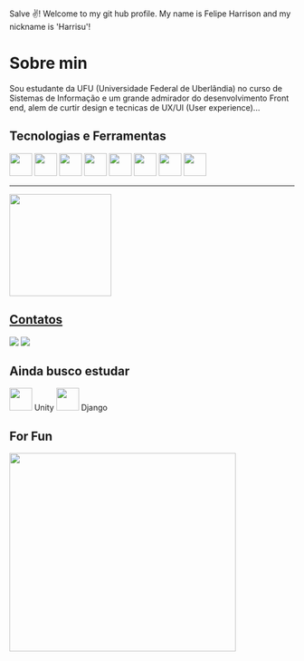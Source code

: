 Salve ✌️! Welcome to my git hub profile.
My name is Felipe Harrison and my nickname is 'Harrisu'!

# Sobre min
Sou estudante da UFU (Universidade Federal de Uberlândia) no curso de Sistemas de Informação e um grande admirador do desenvolvimento Front end, alem de curtir design e tecnicas de UX/UI (User experience)...

## Tecnologias e Ferramentas
<div style="display: flex, flex: row wrap"> 
  <img src="https://cdn.jsdelivr.net/gh/devicons/devicon/icons/git/git-original.svg" width="40" height="40"/> 
  <img src="https://cdn.jsdelivr.net/gh/devicons/devicon/icons/vscode/vscode-original.svg" width="40" height="40"/>       
  <img src="https://cdn.jsdelivr.net/gh/devicons/devicon/icons/javascript/javascript-original.svg" width="40" height="40"/> 
  <img src="https://cdn.jsdelivr.net/gh/devicons/devicon/icons/html5/html5-original.svg" width="40" height="40"/> 
  <img src="https://cdn.jsdelivr.net/gh/devicons/devicon/icons/css3/css3-original.svg"  width="40" height="40"/>
  <img src="https://cdn.jsdelivr.net/gh/devicons/devicon/icons/react/react-original.svg" width="40" height="40"/>  
  <img src="https://cdn.jsdelivr.net/gh/devicons/devicon/icons/python/python-original.svg" width="40" height="40"/>
  <img src="https://cdn.jsdelivr.net/gh/devicons/devicon/icons/photoshop/photoshop-line.svg" width="40" height="40"/>  
</div> 

---

<div>
  <a href="https://github.com/Felipe-Harrison">
  <img height="180em" src="https://github-readme-stats.vercel.app/api/top-langs/?username=Felipe-Harrison&layout=compact&langs_count=3&theme=dracula"/>
</div>

## Contatos

<a href = "mailto:harrisufelipe@gmail.com"><img src="https://img.shields.io/badge/Gmail-D14836?style=for-the-badge&logo=gmail&logoColor=white" target="_blank"></a> <a href="https://www.linkedin.com/in/felipe-harrison/" target="_blank"><img src="https://img.shields.io/badge/-LinkedIn-%230077B5?style=for-the-badge&logo=linkedin&logoColor=white" target="_blank"></a>  

## Ainda busco estudar
<div style="display: flex, flex: row wrap"> 
  <img src="https://cdn.jsdelivr.net/gh/devicons/devicon/icons/unity/unity-original.svg" width="40" height="40"/> Unity
  <img src="https://cdn.jsdelivr.net/gh/devicons/devicon/icons/django/django-plain.svg" width="40" height="40"/> Django
</div>        
          

## For Fun

<img src="https://miro.medium.com/max/1000/1*xOJ9eMNhBrzmKEn7KrDsCg.gif" height="350" width="400" />
